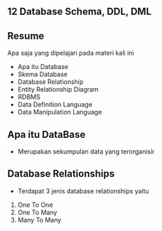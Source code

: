 ## 12 Database Schema, DDL, DML
## Resume
Apa saja yang dipelajari pada materi kali ini
- Apa itu Database
- Skema Database
- Database Relationship
- Entity Relationship Diagram
- RDBMS
- Data Definition Language
- Data Manipulation Language
## Apa itu DataBase
- Merupakan sekumpulan data yang terorganisir
## Database Relationships
- Terdapat 3 jenis database relationships yaitu
1. One To One
2. One To Many
3. Many To Many
